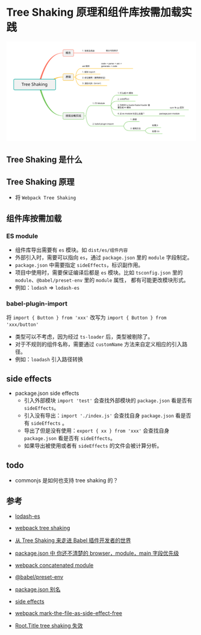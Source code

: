 # Tree Shaking 原理和组件库按需加载实践
![tree shaking](./tree-shaking.svg)

## Tree Shaking 是什么

## Tree Shaking 原理

  - 将 `Webpack Tree Shaking` 

## 组件库按需加载
### ES module
  - 组件库导出需要有 `es` 模块。如 `dist/es/组件内容`
  - 外部引入时，需要可以指向 `es`，通过 `package.json` 里的 `module` 字段制定。
  - `package.json` 中需要指定 `sideEffects`，标识副作用。
  - 项目中使用时，需要保证编译后都是 `es` 模块。比如 `tsconfig.json` 里的 `module`、`@babel/preset-env` 里的 `module` 属性， 都有可能更改模块形式。
  - 例如：`lodash` => `lodash-es`

### babel-plugin-import
将 `import { Button } from 'xxx'` 改写为 `import { Button } from 'xxx/button'`
  - 类型可以不考虑，因为经过 `ts-loader` 后，类型被剔除了。
  - 对于不规则的组件名称，需要通过 `customName` 方法来自定义相应的引入路径。  
  - 例如：`loadash` 引入路径转换

## side effects
  - package.json side effects
    - 引入外部模块 `import 'test'` 会查找外部模块的 `package.json` 看是否有 `sideEffects`。
    - 引入没有导出：`import './index.js'` 会查找自身 `package.json` 看是否有 `sideEffects` 。
    - 导出了但是没有使用：`export { xx } from 'xxx'` 会查找自身 `package.json` 看是否有 `sideEffects`。
    - 如果导出被使用或者有 `sideEffects` 的文件会被计算分析。


## todo
  - commonjs 是如何也支持 tree shaking 的？
  

## 参考
- [lodash-es](https://www.npmjs.com/package/lodash-es)
- [webpack tree shaking](https://webpack.js.org/guides/tree-shaking/)
- [从 Tree Shaking 来走进 Babel 插件开发者的世界](https://jishuin.proginn.com/p/763bfbd6d79a)
- [package.json 中 你还不清楚的 browser，module，main 字段优先级](https://github.com/SunshowerC/blog/issues/8)
- [webpack concatenated module](https://www.webpackjs.com/plugins/module-concatenation-plugin/)
- [@babel/preset-env](https://babeljs.io/docs/en/babel-preset-env#modules)
- [package.json 别名](https://github.com/jht6/blogs/issues/63)
- [side effects](https://blog.csdn.net/u012961419/article/details/107094056)
- [webpack mark-the-file-as-side-effect-free](https://webpack.js.org/guides/tree-shaking/#mark-the-file-as-side-effect-free)

- [Root.Title tree shaking 失效](https://blog.logrocket.com/tree-shaking-and-code-splitting-in-webpack/)
